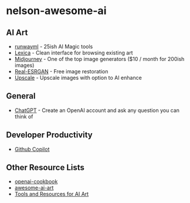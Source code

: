 # nelson-awesome-ai

## AI Art 
- [runwayml](https://runwayml.com/) - 25ish AI Magic tools
- [Lexica](https://lexica.art/) - Clean interface for browsing existing art 
- [Midjourney](https://midjourney.com/showcase/recent/) - One of the top image generators ($10 / month for 200ish images)
- [Real-ESRGAN](https://github.com/xinntao/Real-ESRGAN) - Free image restoration 
- [Upscale](https://www.upscale.media/upload) - Upscale images with option to AI enhance 

## General
- [ChatGPT](https://chat.openai.com/auth/login) - Create an OpenAI account and ask any question you can think of

## Developer Productivity
- [Github Copilot](https://github.com/features/copilot)

## Other Resource Lists
- [openai-cookbook](https://github.com/openai/openai-cookbook)
- [awesome-ai-art](https://github.com/jonathandinu/awesome-ai-art)
- [Tools and Resources for AI Art](https://pharmapsychotic.com/tools.html)
